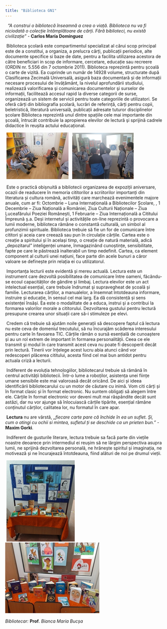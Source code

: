 ```yaml
---
title: "Biblioteca GN1"
---
```



&nbsp; *“A construi o bibliotecă înseamnă a crea o viață. Biblioteca nu va fi niciodată o colecție întâmplătoare de cărți. Fără biblioteci, nu există civilizație”* - **Carlos María Domínguez**

&nbsp;Biblioteca școlară este compartimentul specializat al cărui scop principal este de a constitui, a organiza, a prelucra cărți, publicații periodice, alte documente specifice si baze de date, pentru a facilita utilizarea acestora de către beneficiari in scop de informare, cercetare, educație sau recreere (ORDIN nr. 5.556 din 7 octombrie 2011).
Biblioteca reprezintă pentru școală o carte de vizită. Ea cuprinde un număr de 14928 volume, structurate după Clasificarea Zecimală Universală, asigură baza documentară și de informații necesare procesului de învățământ, la nivelul aprofundării studiului, realizează valorificarea şi comunicarea documentelor şi surselor de informații, facilitează accesul rapid la diverse categorii de surse, organizează un sistem de servicii pentru toate categoriile de utilizatori. Se oferă cărți din bibliografia școlară, lucrări de referință, cărți pentru copii, beletristică, literatură universală, publicații adresate tuturor disciplinelor școlare
Biblioteca reprezintă unul dintre spațiile cele mai importante din școală, întrucât contribuie la apropierea elevilor de lectură şi sprijină cadrele didactice în reușita actului educațional.

&nbsp;![Alt text](1a.jpg) &nbsp; ![Alt text](1b.jpg)

&nbsp;Este o practică obișnuită a bibliotecii organizarea de expoziții aniversare, ocazii de readucere în memoria cititorilor a scriitorilor importanți din literatura și cultura română, activități care marchează evenimentele majore anuale, cum ar fi: Octombrie – Luna Internațională a Bibliotecilor Școlare, , 1 Decembrie – Ziua Națională a României, Ziua Culturii Naționale – Ziua Luceafărului Poeziei Românești, 1 Februarie – Ziua Internațională a Cititului Împreună ș.a.
Deși internetul și activitățile on-line reprezintă o provocare a lumii moderne, biblioteca rămâne o constantă culturală, un simbol al profunzimii spirituale.
Biblioteca trebuie să fie un for de comunicare între cititori și aceia care creează sau pun în circulație cărțile. Cartea este o creație a spiritului și în același timp, o creație de natură materială, adică „depozitarul” inteligenței umane, înmagazinând cunoștințe, sensibilitate, fapte pe care le păstrează inalterabil un timp nedefinit.
Cartea, ca element component al culturii unei națiuni, face parte din acele bunuri a căror valoare se definește prin relația ei cu utilizatorul.

&nbsp;Importanța lecturii este evidentă și mereu actuală. Lectura este un instrument care dezvoltă posibilitatea de comunicare între oameni, făcându-se ecoul capacităților de gândire și limbaj. Lectura elevilor este un act intelectual esențial, care trebuie îndrumat şi supravegheat de școală și familie. Lecturarea cărților, a manualelor, a însemnat întotdeauna informare, instruire și educație, în sensul cel mai larg. Ea dă consistență și sens existenței însăși. Ea este o modalitate de a educa, instrui şi a contribui la formarea valorilor morale a cititorului. Dezvoltarea gustului pentru lectură presupune crearea unor situații care să-i stimuleze pe elevi.

&nbsp;Credem că trebuie să ajutăm noile generații să descopere faptul că lectura nu este ceva de domeniul trecutului, să nu încurajăm scăderea interesului pentru carte în favoarea TIC. Cărțile rămân o sursă esențială de cunoaștere și au un rol extrem de important în formarea personalității. Ceea ce ele transmit şi modul în care transmit acest ceva nu poate fi descoperit decât prin lectură. Tinerii vor înțelege acest lucru abia atunci când vor redescoperi plăcerea cititului, acesta fiind cel mai bun antidot pentru actuala criză a lecturii.

&nbsp;Indiferent de evoluția tehnologiilor, bibliotecarul trebuie să rămână în centrul activității bibliotecii. Într-o lume a roboților, asistența unei ființe umane sensibile este mai valoroasă decât oricând. De aici și ideea identificării bibliotecarului cu un motor de căutare cu inimă.
Vom citi cărți și în format clasic și în format electronic. Nu suntem obligați să alegem între ele. Cărțile în format electronic vor deveni mult mai răspândite decât sunt astăzi, dar nu vor ajunge să înlocuiască cărțile tipărite, esențial rămâne conținutul cărților, calitatea lor, nu formatul în care apar.

&nbsp;**Lectura** nu are vârstă, *„fiecare carte pare că închide în ea un suflet. Și, cum o atingi cu ochii si mintea, sufletul ți se deschide ca un prieten bun.”* - **Maxim Gorki**.

&nbsp;Indiferent de gusturile literare, lectura trebuie sa facă parte din viețile noastre deoarece prin intermediul ei reușim să ne lărgim perspectiva asupra lumii, ne sprijină dezvoltarea personală, ne hrănește spiritul  și imaginația, ne motivează și ne încurajează întotdeauna, fiind alături de noi pe drumul vieții.

&nbsp;![Alt text](2a.jpg) &nbsp; ![Alt text](2b.jpg)

*Bibliotecar:* **Prof**. *Bianca Maria Bucșa*
